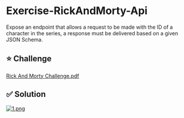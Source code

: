 # Exercise-RickAndMorty-Api
Expose an endpoint that allows a request to be made with the ID of a character in the series, a response must be delivered based on a given JSON Schema.

## ⭐ Challenge
[Rick And Morty Challenge.pdf](https://github.com/user-attachments/files/16642282/Rick.And.Morty.Challenge.pdf)

## ✅ Solution
[![1.png](https://i.postimg.cc/YCsNGQ0t/1.png)](https://postimg.cc/CRbn9Bb2)

